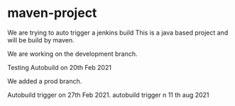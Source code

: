 # maven-project
We are trying to auto trigger a jenkins build
This is a java based project and will be build by maven.

We are working on the development branch.

Testing Autobuild on 20th Feb 2021

We added a prod branch.

Autobuild trigger on 27th Feb 2021.
autobuild trigger n 11 th aug 2021
